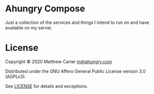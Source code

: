 # Ahungry Compose

Just a collection of the services and things I intend to run on
and have available on my server.

# License

Copyright © 2020 Matthew Carter <m@ahungry.com>

Distributed under the GNU Affero General Public License version 3.0 (AGPLv3).

See [LICENSE](https://github.com/ahungry/com.ahungry.comments/blob/master/LICENSE) for details and exceptions.
